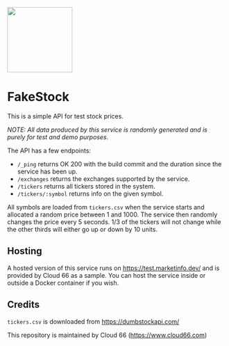 <img src="http://cdn2-cloud66-com.s3.amazonaws.com/images/oss-sponsorship.png" width=150/>

# FakeStock

This is a simple API for test stock prices. 

*NOTE: All data produced by this service is randomly generated and is purely for test and demo purposes.*

The API has a few endpoints:

- `/_ping` returns OK 200 with the build commit and the duration since the service has been up.
- `/exchanges` returns the exchanges supported by the service.
- `/tickers` returns all tickers stored in the system.
- `/tickers/:symbol` returns info on the given symbol.

All symbols are loaded from `tickers.csv` when the service starts and allocated a random price between 1 and 1000. The service then randomly changes the price every 5 seconds. 1/3 of the tickers will not change while the other thirds will either go up or down by 10 units. 

## Hosting
A hosted version of this service runs on https://test.marketinfo.dev/ and is provided by Cloud 66 as a sample. You can host the service inside or outside a Docker container if you wish. 

## Credits
`tickers.csv` is downloaded from https://dumbstockapi.com/

This repository is maintained by Cloud 66 (https://www.cloud66.com)

